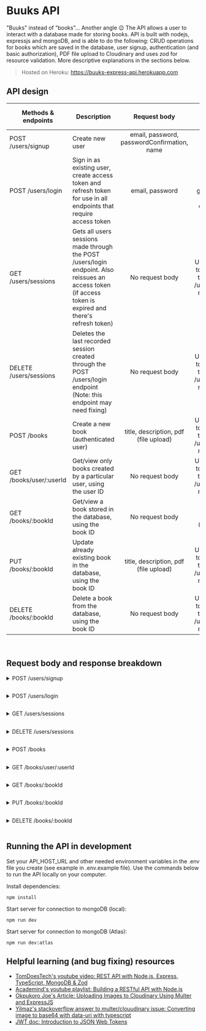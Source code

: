 # Buuks API
"Buuks" instead of "books"... Another angle 😉 The API allows a user to interact with a database made for storing books. API is built with nodejs, expressjs and mongoDB, and is able to do the following: CRUD operations for books which are saved in the database, user signup, authentication (and basic authorization), PDF file upload to Cloudinary and uses zod for resource validation. More descriptive explanations in the sections below.
<br/>

> Hosted on Heroku: https://buuks-express-api.herokuapp.com

## API design

|Methods & endpoints|Description|Request body|Auth (access token)|
|--|--|:--:|:--:|
|POST /users/signup|Create new user| email, password, passwordConfirmation, name|Not required|
|POST /users/login|Sign in as existing user, create access token and refresh token for use in all endpoints that require access token|email, password|Access token is generated at this endpoint|
|GET /users/sessions|Gets all users sessions made through the POST /users/login endpoint. Also reissues an access token (if access token is expired and there's refresh token) |No request body|Use access token from the POST /users/login response|
|DELETE /users/sessions|Deletes the last recorded session created through the POST /users/login endpoint (Note: this endpoint may need fixing)|No request body|Use access token from the POST /users/login response|
|POST /books|Create a new book (authenticated user)|title, description, pdf (file upload)|Use access token from the POST /users/login response|
|GET /books/user/:userId|Get/view only books created by a particular user, using the user ID|No request body|Use access token from the POST /users/login response|
|GET /books/:bookId|Get/view a book stored in the database, using the book ID|No request body|Not required (for now)|
|PUT /books/:bookId|Update already existing book in the database, using the book ID|title, description, pdf (file upload)|Use access token from the POST /users/login response|
|DELETE /books/:bookId|Delete a book from the database, using the book ID|No request body|Use access token from the POST /users/login response|
<br/>

## Request body and response breakdown

<details>
<summary>POST /users/signup</summary>
<br/>
    <b>Request body</b>
    <br/><br/>
<pre>
{
    "email": "string",
    "password": "string",
    "passwordConfirmation": "string",
    "name": "string"
}
</pre>
<br/>
     <b>Successful response (sample)</b>
    <br/><br/>
<pre>
{
    "email": "string",
    "name": "string",
    "_id": "string",
    "createdAt": "string",
    "updatedAt": "string"
}
</pre>
</details>

##

<details>
<summary>POST /users/login</summary>
<br/>
    <b>Request body</b>
    <br/><br/>
<pre>
{
    "email": "string",
    "password": "string"
}
</pre>
<br/>
     <b>Successful response (sample)</b>
    <br/><br/>
<pre>
{
    "accessToken": "string",
    "refreshToken": "string"
}
</pre>
</details>

##

<details>
<summary>GET /users/sessions</summary>
<br/>
    <b>Request body</b>
    <br/><br/>
<pre>
No response body
</pre>
<br/>
     <b>Successful response (sample)</b>
    <br/><br/>
<pre>
[
    {
        "_id": "string",
        "user": "string",
        "password": boolean,
        "userAgent": "string",
        "createdAt": "string",
        "updatedAt": "string",
    },
    // etc.
]
</pre>
</details>

##

<details>
<summary>DELETE /users/sessions</summary>
<br/>
    <b>Request body</b>
    <br/><br/>
<pre>
No response body
</pre>
<br/>
     <b>Successful response (sample)</b>
    <br/><br/>
<pre>
{
    "accessToken": null,
    "refreshToken": null
}
</pre>
</details>

##

<details>
<summary>POST /books</summary>
<br/>
    <b>Request body</b>
    <br/><br/>
    Use form-data (in postman). The <b>title</b> and <b>description</b> keys should have value of type <b>string</b>. The <b>pdf</b> key should have the value of type file.
<br/><br/>
     <b>Successful response (sample)</b>
    <br/><br/>
<pre>
{
    "message": "string",
    "book": {
        "_id": "string",
        "title": "string",
        "description": "string",
        "pdf": "string",
        "user": "string",
        "request": {
            "type": "string",
            "url": "string",
            "description": "string"
        }
    }
}
</pre>
</details>

##

<details>
<summary>GET /books/user/:userId</summary>
<br/>
    <b>Request body</b>
    <br/><br/>
<pre>
No response body
</pre>
<br/>
     <b>Successful response (sample)</b>
    <br/><br/>
<pre>
{
    "count": number,
    "description": "string",
    "books": [
        {
            "_id": "string",
            "title": "string",
            "description": "string",
            "pdf": "string",
            "request": {
                "type": "string",
                "url": "string",
                "description": "string"
            }
        },
        // etc.
    ]
}
</pre>
</details>

##

<details>
<summary>GET /books/:bookId</summary>
<br/>
    <b>Request body</b>
    <br/><br/>
<pre>
No response body
</pre>
<br/>
     <b>Successful response (sample)</b>
    <br/><br/>
<pre>
{
    "_id": "string",
    "title": "string",
    "description": "string",
    "pdf": "string",
    "user": "string",
    "request": {
        "type": "string",
        "url": "string",
        "description": "string"
    }
}
</pre>
</details>


##

<details>
<summary>PUT /books/:bookId</summary>
<br/>
    <b>Request body</b>
    <br/><br/>
    Use form-data (in postman). The <b>title</b> and <b>description</b> keys should have value of type <b>string</b>. The <b>pdf</b> key should have the value of type file.
<br/><br/>
     <b>Successful response (sample)</b>
    <br/><br/>
<pre>
{
    "message": "string",
    "request": {
        "type": "string",
        "url": "string",
        "description": "string"
    }
}
</pre>
</details>


##

<details>
<summary>DELETE /books/:bookId</summary>
<br/>
    <b>Request body</b>
    <br/><br/>
<pre>
No response body
</pre>
<br/>
     <b>Successful response (sample)</b>
    <br/><br/>
<pre>
{
    "message": "string",
    "request": {
        "type": "string",
        "url": "string",
        "description": "string"
    }
}
</pre>
</details>
<br/>

## Running the API in development
Set your API_HOST_URL and other needed environment variables in the .env file you create (see example in .env.example file). Use the commands below to run the API locally on your computer.

Install dependencies:
````
npm install
````
Start server for connection to mongoDB (local):
````
npm run dev
````
Start server for connection to mongoDB (Atlas):
````
npm run dev:atlas
````

## Helpful learning (and bug fixing) resources
- [TomDoesTech's youtube video: REST API with Node.js, Express, TypeScript, MongoDB & Zod](https://www.youtube.com/watch?v=BWUi6BS9T5Y)
- [Academind's youtube playlist: Building a RESTful API with Node.js](https://youtube.com/playlist?list=PL55RiY5tL51q4D-B63KBnygU6opNPFk_q)
- [Okpukoro Joe's Article: Uploading Images to Cloudinary Using Multer and ExpressJS](https://medium.com/@joeokpus/uploading-images-to-cloudinary-using-multer-and-expressjs-f0b9a4e14c54)
- [Yilmaz's stackoverflow answer to multer/clouudinary issue: Converting image to base64 with data-uri with typescript](https://stackoverflow.com/a/67904206/15012852)
- [JWT doc: Introduction to JSON Web Tokens](https://jwt.io/introduction)
